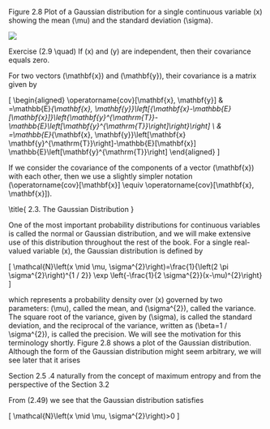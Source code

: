 Figure 2.8 Plot of a Gaussian distribution for a single continuous variable \(x\) showing the mean \(\mu\) and the standard deviation \(\sigma\).

![](https://cdn.mathpix.com/cropped/2024_05_10_0b3cce270cab6a31625fg-1.jpg?height=555&width=770&top_left_y=216&top_left_x=890)

Exercise \(2.9 \quad\) If \(x\) and \(y\) are independent, then their covariance equals zero.

For two vectors \(\mathbf{x}\) and \(\mathbf{y}\), their covariance is a matrix given by

\[
\begin{aligned}
\operatorname{cov}[\mathbf{x}, \mathbf{y}] & =\mathbb{E}_{\mathbf{x}, \mathbf{y}}\left[\{\mathbf{x}-\mathbb{E}[\mathbf{x}]\}\left\{\mathbf{y}^{\mathrm{T}}-\mathbb{E}\left[\mathbf{y}^{\mathrm{T}}\right]\right\}\right] \\
& =\mathbb{E}_{\mathbf{x}, \mathbf{y}}\left[\mathbf{x} \mathbf{y}^{\mathrm{T}}\right]-\mathbb{E}[\mathbf{x}] \mathbb{E}\left[\mathbf{y}^{\mathrm{T}}\right]
\end{aligned}
\]

If we consider the covariance of the components of a vector \(\mathbf{x}\) with each other, then we use a slightly simpler notation \(\operatorname{cov}[\mathbf{x}] \equiv \operatorname{cov}[\mathbf{x}, \mathbf{x}]\).

\title{
2.3. The Gaussian Distribution
}

One of the most important probability distributions for continuous variables is called the normal or Gaussian distribution, and we will make extensive use of this distribution throughout the rest of the book. For a single real-valued variable \(x\), the Gaussian distribution is defined by

\[
\mathcal{N}\left(x \mid \mu, \sigma^{2}\right)=\frac{1}{\left(2 \pi \sigma^{2}\right)^{1 / 2}} \exp \left\{-\frac{1}{2 \sigma^{2}}(x-\mu)^{2}\right\}
\]

which represents a probability density over \(x\) governed by two parameters: \(\mu\), called the mean, and \(\sigma^{2}\), called the variance. The square root of the variance, given by \(\sigma\), is called the standard deviation, and the reciprocal of the variance, written as \(\beta=1 / \sigma^{2}\), is called the precision. We will see the motivation for this terminology shortly. Figure 2.8 shows a plot of the Gaussian distribution. Although the form of the Gaussian distribution might seem arbitrary, we will see later that it arises

Section 2.5 .4 naturally from the concept of maximum entropy and from the perspective of the Section 3.2

From (2.49) we see that the Gaussian distribution satisfies

\[
\mathcal{N}\left(x \mid \mu, \sigma^{2}\right)>0
\]